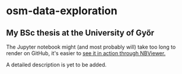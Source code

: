 # osm-data-exploration

## My BSc thesis at the University of Győr

The Jupyter notebook might (and most probably will) take too long to render on GitHub, it's easier to [see it in action through NBViewer.](https://nbviewer.org/github/szucshey/osm-data-exploration/blob/main/szakdolgozat.ipynb?flush_cache=true)

A detailed description is yet to be added.
